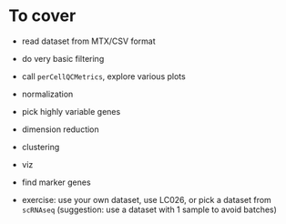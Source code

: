 # To cover

- read dataset from MTX/CSV format
- do very basic filtering
- call `perCellQCMetrics`, explore various plots
- normalization
- pick highly variable genes
- dimension reduction
- clustering
- viz
- find marker genes

- exercise: use your own dataset, use LC026, or pick a dataset from `scRNAseq` (suggestion: use a dataset with 1 sample to avoid batches)


